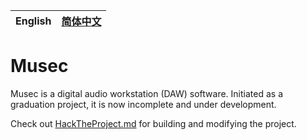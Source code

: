 | English | [简体中文](./README-zh.md) |
| ------- | -------------------------- |

# Musec

Musec is a digital audio workstation (DAW) software. Initiated as a graduation project, it is now incomplete and under development.

Check out [HackTheProject.md](./doc/HackTheProject.md) for building and modifying the project.